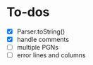 # To-dos

- [X] Parser.toString()
- [X] handle comments
- [ ] multiple PGNs
- [ ] error lines and columns
